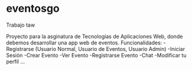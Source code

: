 # eventosgo
Trabajo taw

Proyecto para la asginatura de Tecnologías de Aplicaciones Web, donde debemos desarrollar una app web de eventos. Funcionalidades:
-Registrarse (Usuario Normal, Usuario de Eventos, Usuario Admin)
-Iniciar Sesión
-Crear Evento
-Ver Evento
-Registrarse Evento
-Chat 
-Modificar tu perfil
...
